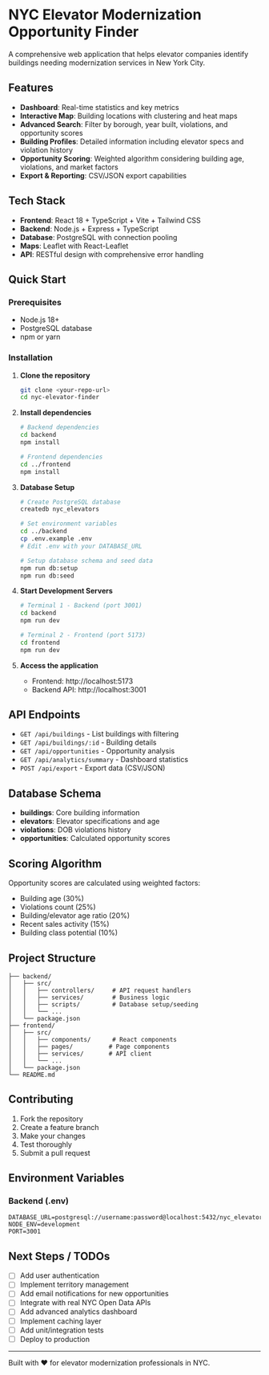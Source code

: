 # NYC Elevator Modernization Opportunity Finder

A comprehensive web application that helps elevator companies identify buildings needing modernization services in New York City.

## Features

- **Dashboard**: Real-time statistics and key metrics
- **Interactive Map**: Building locations with clustering and heat maps  
- **Advanced Search**: Filter by borough, year built, violations, and opportunity scores
- **Building Profiles**: Detailed information including elevator specs and violation history
- **Opportunity Scoring**: Weighted algorithm considering building age, violations, and market factors
- **Export & Reporting**: CSV/JSON export capabilities

## Tech Stack

- **Frontend**: React 18 + TypeScript + Vite + Tailwind CSS
- **Backend**: Node.js + Express + TypeScript
- **Database**: PostgreSQL with connection pooling
- **Maps**: Leaflet with React-Leaflet
- **API**: RESTful design with comprehensive error handling

## Quick Start

### Prerequisites
- Node.js 18+ 
- PostgreSQL database
- npm or yarn

### Installation

1. **Clone the repository**
   ```bash
   git clone <your-repo-url>
   cd nyc-elevator-finder
   ```

2. **Install dependencies**
   ```bash
   # Backend dependencies
   cd backend
   npm install
   
   # Frontend dependencies  
   cd ../frontend
   npm install
   ```

3. **Database Setup**
   ```bash
   # Create PostgreSQL database
   createdb nyc_elevators
   
   # Set environment variables
   cd ../backend
   cp .env.example .env
   # Edit .env with your DATABASE_URL
   
   # Setup database schema and seed data
   npm run db:setup
   npm run db:seed
   ```

4. **Start Development Servers**
   ```bash
   # Terminal 1 - Backend (port 3001)
   cd backend
   npm run dev
   
   # Terminal 2 - Frontend (port 5173)  
   cd frontend
   npm run dev
   ```

5. **Access the application**
   - Frontend: http://localhost:5173
   - Backend API: http://localhost:3001

## API Endpoints

- `GET /api/buildings` - List buildings with filtering
- `GET /api/buildings/:id` - Building details
- `GET /api/opportunities` - Opportunity analysis
- `GET /api/analytics/summary` - Dashboard statistics
- `POST /api/export` - Export data (CSV/JSON)

## Database Schema

- **buildings**: Core building information
- **elevators**: Elevator specifications and age
- **violations**: DOB violations history
- **opportunities**: Calculated opportunity scores

## Scoring Algorithm

Opportunity scores are calculated using weighted factors:
- Building age (30%)
- Violations count (25%) 
- Building/elevator age ratio (20%)
- Recent sales activity (15%)
- Building class potential (10%)

## Project Structure

```
├── backend/
│   ├── src/
│   │   ├── controllers/     # API request handlers
│   │   ├── services/        # Business logic
│   │   ├── scripts/         # Database setup/seeding
│   │   └── ...
│   └── package.json
├── frontend/
│   ├── src/
│   │   ├── components/      # React components
│   │   ├── pages/          # Page components
│   │   ├── services/       # API client
│   │   └── ...
│   └── package.json
└── README.md
```

## Contributing

1. Fork the repository
2. Create a feature branch
3. Make your changes
4. Test thoroughly
5. Submit a pull request

## Environment Variables

### Backend (.env)
```
DATABASE_URL=postgresql://username:password@localhost:5432/nyc_elevators
NODE_ENV=development
PORT=3001
```

## Next Steps / TODOs

- [ ] Add user authentication
- [ ] Implement territory management  
- [ ] Add email notifications for new opportunities
- [ ] Integrate with real NYC Open Data APIs
- [ ] Add advanced analytics dashboard
- [ ] Implement caching layer
- [ ] Add unit/integration tests
- [ ] Deploy to production

---

Built with ❤️ for elevator modernization professionals in NYC.